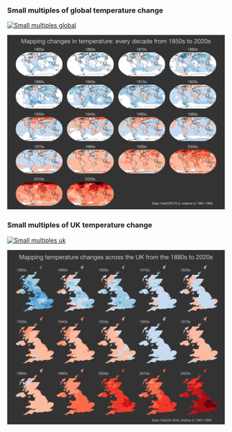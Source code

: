 ### Small multiples of global temperature change
[![Small multiples global](SMALL-MULTIPLES/SMALL-MULTIPLES-TEMPERATURE.png)](SMALL-MULTIPLES/SMALL-MULTIPLES-TEMPERATURE.png)

[![Small multiples global decadal](SMALL-MULTIPLES/SMALL-MULTIPLES-TEMPERATURE-DECADAL.png)](SMALL-MULTIPLES/SMALL-MULTIPLES-TEMPERATURE-DECADAL.png)

### Small multiples of UK temperature change
[![Small multiples uk](SMALL-MULTIPLES/SMALL-MULTIPLES-TEMPERATURE-UK.png)](SMALL-MULTIPLES/SMALL-MULTIPLES-TEMPERATURE-UK.png)

[![Small multiples uk decadal](SMALL-MULTIPLES/SMALL-MULTIPLES-TEMPERATURE-UK-DECADAL.png)](SMALL-MULTIPLES/SMALL-MULTIPLES-TEMPERATURE-UK-DECADAL.png)
